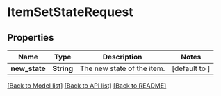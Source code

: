 # ItemSetStateRequest


## Properties
Name | Type | Description | Notes
------------ | ------------- | ------------- | -------------
**new_state** | **String** | The new state of the item. | [default to ]


[[Back to Model list]](../README.md#models) [[Back to API list]](../README.md#api-endpoints) [[Back to README]](../README.md)


